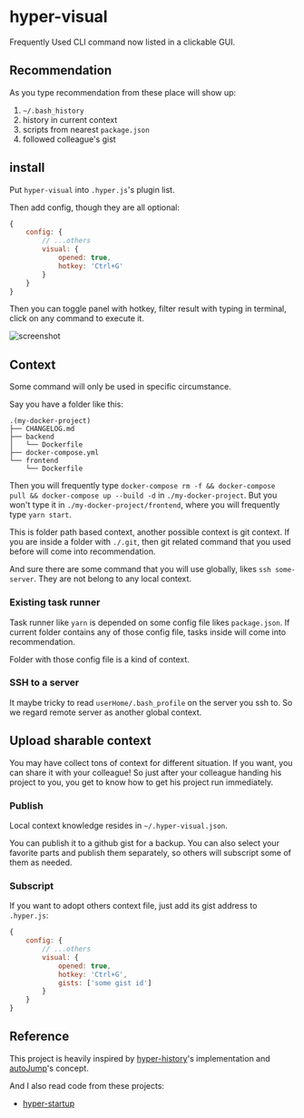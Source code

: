 # hyper-visual

Frequently Used CLI command now listed in a clickable GUI.

## Recommendation

As you type recommendation from these place will show up:

1. ```~/.bash_history```
1. history in current context
1. scripts from nearest ```package.json```
1. followed colleague's gist

## install

Put ```hyper-visual``` into ```.hyper.js```'s plugin list.

Then add config, though they are all optional:

```js
{
    config: {
        // ...others
        visual: {
            opened: true,
            hotkey: 'Ctrl+G'
        }
    }
}
```

Then you can toggle panel with hotkey, filter result with typing in terminal, click on any command to execute it.

![screenshot](https://raw.githubusercontent.com/linonetwo/hyper-visual/master/screenshot.png)

## Context

Some command will only be used in specific circumstance.

Say you have a folder like this:

```tree
.(my-docker-project)
├── CHANGELOG.md
├── backend
│   └── Dockerfile
├── docker-compose.yml
└── frontend
    └── Dockerfile
```

Then you will frequently type ```docker-compose rm -f && docker-compose pull && docker-compose up --build -d``` in ```./my-docker-project```. But you won't type it in ```./my-docker-project/frontend```, where you will frequently type ```yarn start```.

This is folder path based context, another possible context is git context. If you are inside a folder with ```./.git```, then git related command that you used before will come into recommendation.

And sure there are some command that you will use globally, likes ```ssh some-server```. They are not belong to any local context.

### Existing task runner

Task runner like ```yarn``` is depended on some config file likes ```package.json```. If current folder contains any of those config file, tasks inside will come into recommendation.

Folder with those config file is a kind of context.

### SSH to a server

It maybe tricky to read ```userHome/.bash_profile``` on the server you ssh to. So we regard remote server as another global context.

## Upload sharable context

You may have collect tons of context for different situation. If you want, you can share it with your colleague! So just after your colleague handing his project to you, you get to know how to get his project run immediately.

### Publish

Local context knowledge resides in ```~/.hyper-visual.json```.

You can publish it to a github gist for a backup.
You can also select your favorite parts and publish them separately, so others will subscript some of them as needed.

### Subscript

If you want to adopt others context file, just add its gist address to ```.hyper.js```:

```js
{
    config: {
        // ...others
        visual: {
            opened: true,
            hotkey: 'Ctrl+G',
            gists: ['some gist id']
        }
    }
}
```

## Reference

This project is heavily inspired by [hyper-history](https://github.com/garyxuehong/hyper-history)'s implementation and [autoJump](https://github.com/wting/autojump)'s concept.

And I also read code from these projects:

- [hyper-startup](https://github.com/curz46/hyper-startup/blob/master/index.js)
